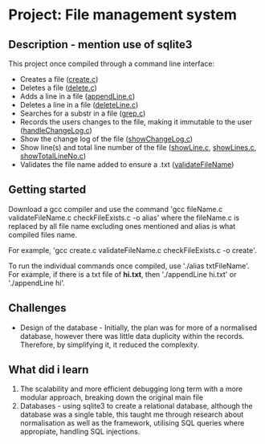 # Project: File management system

## Description - mention use of sqlite3
This project once compiled through a command line interface:
- Creates a file ([create.c](./create.c))
- Deletes a file ([delete.c](./delete.c))
- Adds a line in a file ([appendLine.c](./appendLine.c))
- Deletes a line in a file ([deleteLine.c](./deleteLine.c))
- Searches for a substr in a file ([grep.c](./grep.c))
- Records the users changes to the file, making it immutable to the user ([handleChangeLog.c](./handleChangeLog.c))
- Show the change log of the file ([showChangeLog.c](./showChangeLog.c))
- Show line(s) and total line number of the file ([showLine.c](./showLine), [showLines.c](./showLines.c), [showTotalLineNo.c](./showTotalLineNo.c))
- Validates the file name added to ensure a .txt ([validateFileName](./validateFileName.c))

## Getting started
Download a gcc compiler and use the command 'gcc fileName.c validateFileName.c checkFileExists.c -o alias' where the fileName.c is replaced by all file name excluding ones mentioned and alias is what compiled files name.

For example, 'gcc create.c validateFileName.c checkFileExists.c -o create'.

To run the individual commands once compiled, use './alias txtFileName'. For example, if there is a txt file of **hi.txt**, then './appendLine hi.txt' or './appendLine hi'.

## Challenges
- Design of the database - Initially, the plan was for more of a normalised database, however there was little data duplicity within the records. Therefore, by simplifying it, it reduced the complexity.

## What did i learn
1. The scalability and more efficient debugging long term with a more modular approach, breaking down the original main file
2. Databases - using sqlite3 to create a relational database, although the database was a single table, this taught me through research about normalisation as well as the framework, utilising SQL queries where appropiate, handling SQL injections.